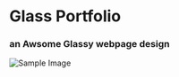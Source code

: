 # Glass Portfolio

### an Awsome Glassy webpage design

<img src="../images/Screenshot(48).ong" alt = "Sample Image">
